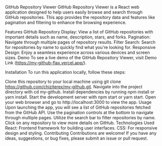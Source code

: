 GitHub Repository Viewer
GitHub Repository Viewer is a React web application designed to help users easily browse and search through GitHub repositories. This app provides the repository data and features like pagination and filtering to enhance the browsing experience.

Features
GitHub Repository Display: View a list of GitHub repositories with important details such as name, description, stars, and forks.
Pagination: Navigate through multiple pages of repository results.
Filter Search: Search for repositories by name to quickly find what you're looking for.
Responsive Design: Enjoy a seamless experience across various devices and screen sizes.
Demo
To see a live demo of the GitHub Repository Viewer, visit Demo Link (https://my-github-flax.vercel.app/).

Installation
To run this application locally, follow these steps:

Clone this repository to your local machine using git clone https://github.com/chiziterex/my-github.git.
Navigate into the project directory with cd my-github.
Install dependencies by running npm install or yarn install.
Start the development server with npm start or yarn start.
Open your web browser and go to http://localhost:3000 to view the app.
Usage
Upon launching the app, you will see a list of GitHub repositories fetched from the GitHub API.
Use the pagination controls at the bottom to navigate through multiple pages.
Utilize the search bar to filter repositories by name.
Click on any repository to view more details on GitHub.
Technologies Used
React: Frontend framework for building user interfaces.
CSS: For responsive design and styling.
Contributing
Contributions are welcome! If you have any ideas, suggestions, or bug fixes, please submit an issue or pull request.
